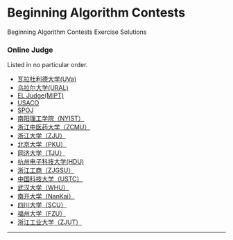 # Beginning Algorithm Contests

Beginning Algorithm Contests Exercise Solutions

### Online Judge

Listed in no particular order.

- [瓦拉杜利德大学(UVa)](https://uva.onlinejudge.org/)
- [乌拉尔大学(URAL)](http://acm.timus.ru/)
- [EL Judge(MIPT)](http://acm.mipt.ru/judge/problems.pl)
- [USACO](http://train.usaco.org/usacogate)
- [SPOJ](http://www.spoj.com/)
- [南阳理工学院（NYIST）](http://acm.nyist.net/JudgeOnline/problemset.php)
- [浙江中医药大学（ZCMU）](http://acm.zcmu.edu.cn/JudgeOnline/problemset.php)
- [浙江大学（ZJU）](http://acm.zju.edu.cn/onlinejudge/showProblemsets.do)
- [北京大学（PKU）](http://acm.pku.edu.cn/JudgeOnline/)
- [同济大学（TJU）](http://acm.tongji.edu.cn/problemset.php)
- [杭州电子科技大学(HDU)](http://acm.hdu.edu.cn/)
- [浙江工商（ZJGSU）](http://acm.zjgsu.edu.cn/)
- [中国科技大学（USTC）](http://acm.ustc.edu.cn/ustcoj/problemlist.php)
- [武汉大学（WHU）](http://acm.whu.edu.cn/olive/problems)
- [南开大学（NanKai）](http://acm.nankai.edu.cn/)
- [四川大学（SCU）](http://acm.scu.edu.cn/soj/problems.action)
- [福州大学（FZU）](http://acm.fzu.edu.cn/)
- [浙江工业大学（ZJUT）](http://acm.zjut.edu.cn/)

-----
